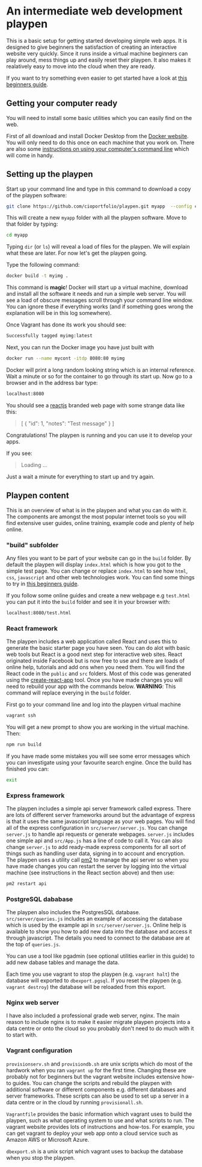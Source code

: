 # An intermediate web development playpen

This is a basic setup for getting started developing simple web apps. It is designed to give beginners the satisfaction of creating an interactive website very quickly. Since it runs inside a virtual machine beginners can play around, mess things up and easily reset their playpen. It also makes it realatively easy to move into the cloud when they are ready.

If you want to try something even easier to get started have a look at [this beginners guide](https://cioportfolio.github.io/gettingstarted/).

## Getting your computer ready

You will need to install some basic utilities which you can easily find on the web. 

First of all download and install Docker Desktop from the [Docker website](https://www.docker.com/products/docker-desktop). You will only need to do this once on each machine that you work on. There are also some [instructions on using your computer's command line](https://cioportfolio.github.io/gettingstarted/pcsetup#using-the-command-line) which will come in handy.

## Setting up the playpen

Start up your command line and type in this command to download a copy of the playpen software:

```bash
git clone https://github.com/cioportfolio/playpen.git myapp  --config core.autocrlf=false
```

This will create a new `myapp` folder with all the playpen software. Move to that folder by typing:

```bash
cd myapp
```

Typing `dir` (or `ls`) will reveal a load of files for the playpen. We will explain what these are later. For now let's get the playpen going.

Type the following command:

```bash
docker build -t myimg .
```

This command is **magic**! Docker will start up a virtual machine, download and install all the software it needs and run a simple web server. You will see a load of obscure messages scroll through your command line window. You can ignore these if everything works (and if something goes wrong the explanation will be in this log somewhere).

Once Vagrant has done its work you should see:

```bash
Successfully tagged myimg:latest
```

Next, you can run the Docker image you have just built with

```bash
docker run --name mycont -itdp 8080:80 myimg
```

Docker will print a long random looking string which is an internal reference. Wait a minute or so for the container to go through its start up. Now go to a browser and in the address bar type:

```bash
localhost:8080
```

You should see a [reactjs](https://reactjs.org) branded web page with some strange data like this:

>[ { "id": 1, "notes": "Test message" } ]

Congratulations! The playpen is running and you can use it to develop your apps.

If you see:

>Loading ...

Just a wait a minute for everything to start up and try again.

## Playpen content

This is an overview of what is in the playpen and what you can do with it. The components are amongst the most popular internet tools so you will find extensive user guides, online training, example code and plenty of help online.

### "build" subfolder

Any files you want to be part of your website can go in the `build` folder. By default the playpen will display `index.html` which is how you got to the simple test page. You can change or replace `index.html` to see how `html`, `css`, `javascript` and other web technologies work. You can find some things to try in [this beginners guide](https://cioportfolio.github.io/gettingstarted/).

If you follow some online guides and create a new webpage e.g `test.html` you can put it into the `build` folder and see it in your browser with:

```bash
localhost:8080/test.html
```

### React framework

The playpen includes a web application called React and uses this to generate the basic starter page you have seen. You can do alot with basic web tools but React is a good next step for interactive web sites. React originated inside Facebook but is now free to use and there are loads of online help, tutorials and add ons when you need them. You will find the React code in the `public` and `src` folders. Most of this code was generated using the [create-react-app](https://github.com/facebook/create-react-app#create-react-app--) tool. Once you have made changes you will need to rebuild your app with the commands below. **WARNING**: This command will replace everying in the `build` folder.

First go to your command line and log into the playpen virtual machine

```bash
vagrant ssh
```

You will get a new prompt to show you are working in the virtual machine. Then:

```bash
npm run build
```

If you have made some mistakes you will see some error messages which you can investigate using your favourite search engine. Once the build has finished you can:

```bash
exit
```

### Express framework

The playpen includes a simple api server framework called express. There are lots of different server frameworks around but the advantage of express is that it uses the same javascript language as your web pages. You will find all of the express configuration in `src/server/server.js`. You can change `server.js` to handle api requests or generate webpages. `server.js` includes one simple api and `src/App.js` has a line of code to call it. You can also change `server.js` to add ready-made express components for all sort of things such as handling user data, signing in to account and encryption. The playpen uses a utility call [pm2](https://pm2.keymetrics.io/docs/usage/quick-start/) to manage the api server so when you have made changes you can restart the server by logging into the virtual machine (see instructions in the React section above) and then use:

```bash
pm2 restart api
```

### PostgreSQL dababase

The playpen also includes the PostgresSQL database. `src/server/queries.js` includes an example of accessing the database which is used by the example api in `src/server/server.js`. Online help is available to show you how to add new data into the database and access it through javascript. The details you need to connect to the database are at the top of `queries.js`.

You can use a tool like pgadmin (see optional utilities earlier in this guide) to add new dabase tables and manage the data.

Each time you use vagrant to stop the playpen (e.g. `vagrant halt`) the database will exported to `dbexport.pgsql`. If you reset the playpen (e.g. `vagrant destroy`) the database will be reloaded from this export.

### Nginx web server

I have also included a professional grade web server, nginx. The main reason to include nginx is to make it easier migrate playpen projects into a data centre or onto the cloud so you probably don't need to do much with it to start with.

### Vagrant configuration

`provisionserv.sh` and `provisiondb.sh` are unix scripts which do most of the hardwork when you ran `vagrant up` for the first time. Changing these are probably not for beginners but the vagrant website includes extensive how-to guides. You can change the scripts and rebuild the playpen with additional software or different components e.g. different databases and server frameworks. These scripts can also be used to set up a server in a data centre or in the cloud by running `provisionall.sh`.

`Vagrantfile` provides the basic information which vagrant uses to build the playpen, such as what operating system to use and what scripts to run. The vagrant website provides lots of instructions and how-tos. For example, you can get vagrant to deploy your web app onto a cloud service such as Amazon AWS or Microsoft Azure.

`dbexport.sh` is a unix script which vagrant uses to backup the database when you stop the playpen.
